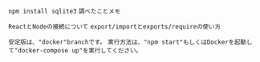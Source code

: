`npm install sqlite3`
`調べたことメモ`

`ReactとNodeの接続について`
`export/importとexports/requireの使い方`

`安定版は、"docker"branchです。`
`実行方法は、"npm start"もしくはDockerを起動して"docker-compose up"を実行してください。`
